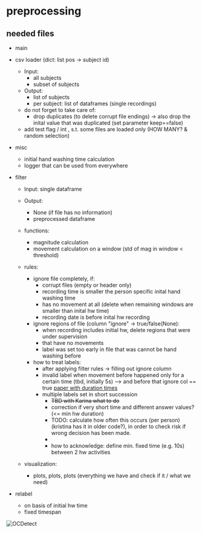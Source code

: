 # preprocessing

## needed files

- main
- csv loader (dict: list pos -> subject id)
  - Input: 
    - all subjects
    - subset of subjects
   - Output: 
      - list of subjects
      - per subject: list of dataframes (single recordings)
   - do not forget to take care of:
      - drop duplicates (to delete corrupt file endings) -> also drop the inital value that was duplicated (set parameter keep==false)
   - add test flag / int , s.t. some files are loaded only (HOW MANY? & random selection)
- misc
   - initial hand washing time calculation
   - logger that can be used from everywhere

- filter 
  - Input: single dataframe 
  - Output: 
      - None (if file has no information)
      - preprocessed dataframe
  - functions:
      - magnitude calculation
      - movement calculation on a window (std of mag in window < threshold)      
  - rules:
      - ignore file completely, if:
         - corrupt files (empty or header only)
         - recording time is smaller the person specific inital hand washing time
         - has no movement at all (delete when remaining windows are smaller than inital hw time)
         - recording date is before inital hw recording
      - ignore regions of file (column "ignore" -> true/false(None):
         - when recording includes initial hw, delete regions that were under supervision
         - that have no movements
         - label was set too early in file that was cannot be hand washing before
      - how to treat labels:
         - after applying filter rules -> filling out ignore column
         - invalid label when movement before happened only for a certain time (tbd, initially 5s) --> and before that ignore col == true [paper with duration times](https://www.jstor.org/stable/26329601 )
         - multiple labels set in short succession 
            - ~~TBD with Karina what to do~~
            - correction if very short time and different answer values? (<= min hw duration)
            - TODO: calculate how often this occurs (per person) (kristina has it in older code?), in order to check risk if wrong decision has been made.
            - 
            - how to acknowledge: define min. fixed time (e.g. 10s) between 2 hw activities
  
  - visualization:
    - plots, plots, plots (everything we have and check if it / what we need)


- relabel
    - on basis of initial hw time
    - fixed timespan

![OCDetect](https://github.com/OCDetect/OCDetect-pipeline/assets/131669368/4786aabb-5da0-457c-bb25-c5df5079940a)

